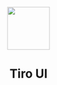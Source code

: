 <p align="center">
  <img width="100px" src="http://1.15.247.77/logo.svg" />
</p>

<h1 align="center">Tiro UI</h1>
